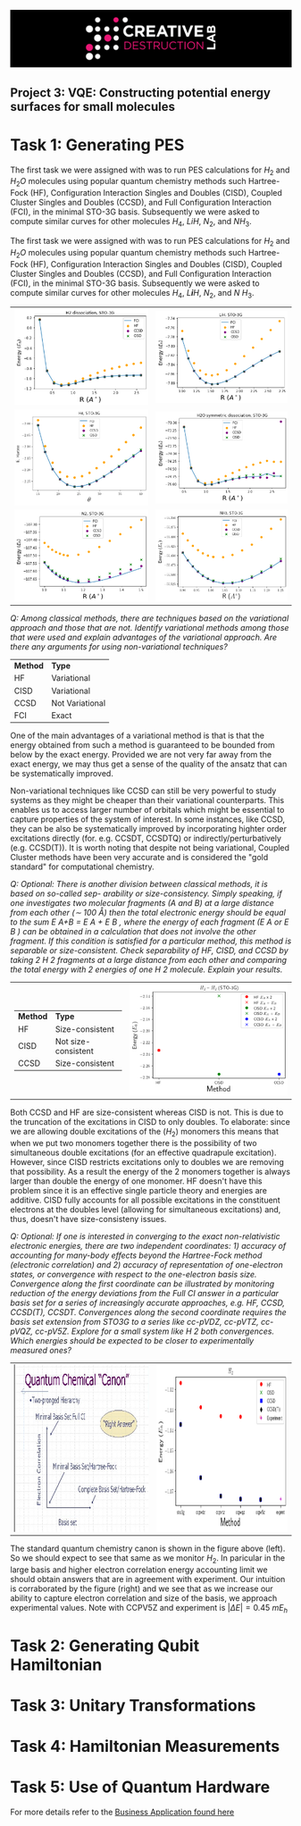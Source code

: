 ![CDL 2020 Cohort Project](../figures/CDL_logo.jpg)
## Project 3: VQE: Constructing potential energy surfaces for small molecules


# Task 1: Generating PES

The first task we were assigned with was to run PES calculations for $H_2$ and $H_2O$ molecules using popular quantum chemistry methods such Hartree-Fock (HF), Configuration Interaction Singles and Doubles (CISD), Coupled Cluster Singles and Doubles (CCSD), and Full Configuration Interaction (FCI), in the minimal STO-3G basis.
Subsequently we were asked to compute similar curves for other molecules $H_4$, $LiH$, $N_2$, and $NH_3$. 

The first task we were assigned with was to run PES calculations for *H*<sub>2</sub> and *H*<sub>2</sub>*O* molecules using popular quantum chemistry methods such Hartree-Fock (HF), Configuration Interaction Singles and Doubles (CISD), Coupled Cluster Singles and Doubles (CCSD), and Full Configuration Interaction (FCI), in the minimal STO-3G basis. Subsequently we were asked to compute similar curves for other molecules *H*<sub>4</sub>, *L**i**H*, *N*<sub>2</sub>, and *N* *H*<sub>3</sub>.

<center>
<table>
        <tr>
            <td><img src="figs/h2PES.png"></td>
            <td><img src="figs/lihPES.png"></td>
        </tr>
        <tr>
            <td><img src="figs/h4PES.png"></td>
            <td><img src="figs/h2oPES.png"></td>
        </tr>
        <tr>
            <td><img src="figs/n2PES.png"></td>
            <td><img src="figs/nh3PES.png"></td>
        </tr>
</table>
</center>

*Q: Among classical methods, there are techniques based on the variational approach and those
that are not. Identify variational methods among those that were used and explain advantages of
the variational approach. Are there any arguments for using non-variational techniques?*

<table align="center">
    <tr>
        <td> <b>Method</b> </td>
        <td> <b>Type</b> </td>
    </tr>
    <tr>
        <td> HF </td>
        <td> Variational </td>
    </tr>
    <tr>
        <td> CISD </td>
        <td> Variational </td>
    </tr>
    <tr>
        <td> CCSD </td>
        <td> Not Variational </td>
    </tr>
    <tr>
        <td> FCI </td>
        <td> Exact </td>
    </tr>
</table>

One of the main advantages of a variational method is that is that the energy obtained from such a method is guaranteed to be bounded from below by the exact energy. Provided we are not very far away from the exact energy, we may thus get a sense of the quality of the ansatz that can be systematically improved. 

Non-variational techniques like CCSD can still be very powerful to study systems as they might be cheaper than their variational counterparts. This enables us to access larger number of orbitals which might be essential to capture properties of the system of interest. In some instances, like CCSD, they can be also be systematically improved by incorporating highter order excitations directly (for. e.g. CCSDT, CCSDTQ) or indirectly/perturbatively (e.g. CCSD(T)). It is worth noting that despite not being variational, Coupled Cluster methods have been very accurate and is considered the "gold standard" for computational chemistry. 

*Q: Optional: There is another division between classical methods, it is based on so-called sep-
arability or size-consistency. Simply speaking, if one investigates two molecular fragments (A and
B) at a large distance from each other (∼ 100 Å) then the total electronic energy should be equal
to the sum E A+B = E A + E B , where the energy of each fragment (E A or E B ) can be obtained in a
calculation that does not involve the other fragment. If this condition is satisfied for a particular
method, this method is separable or size-consistent. Check separability of HF, CISD, and CCSD
by taking 2 H 2 fragments at a large distance from each other and comparing the total energy with
2 energies of one H 2 molecule. Explain your results.*

<table  align="center">
    <tr>
        <td>
            <table>
                <tr>
                    <td> <b>Method</b> </td>
                    <td> <b>Type</b> </td>        
                </tr>
                <tr>
                    <td> HF </td>
                    <td> Size-consistent </td>
                </tr>
                <tr>
                    <td> CISD </td>
                    <td> Not size-consistent </td>
                </tr>
                <tr>
                    <td> CCSD </td>
                    <td> Size-consistent </td>
                </tr>
            </table>
        </td>
        <td>
            <img src="figs/sizeConsistency.png">
        </td>
    </tr>    
</table>


Both CCSD and HF are size-consistent whereas CISD is not. This is due to the truncation of the excitations in CISD to only doubles. To elaborate: since we are allowing double excitations of the ($H_2$) monomers this means that when we put two monomers together there is the possibility of two simultaneous double excitations (for an effective quadrapule excitation). However, since CISD restricts excitations only to doubles we are removing that possibility. As a result the energy of the 2 monomers together is always larger than double the energy of one monomer. HF doesn't have this problem since it is an effective single particle theory and energies are additive. CISD fully accounts for all possible excitations in the constituent electrons at the doubles level (allowing for simultaneous excitations) and, thus, doesn't have size-consisteny issues.

*Q: Optional: If one is interested in converging to the exact non-relativistic electronic energies,
there are two independent coordinates: 1) accuracy of accounting for many-body effects beyond
the Hartree-Fock method (electronic correlation) and 2) accuracy of representation of one-electron
states, or convergence with respect to the one-electron basis size. Convergence along the first
coordinate can be illustrated by monitoring reduction of the energy deviations from the Full CI
answer in a particular basis set for a series of increasingly accurate approaches, e.g. HF, CCSD,
CCSD(T), CCSDT. Convergences along the second coordinate requires the basis set extension from
STO3G to a series like cc-pVDZ, cc-pVTZ, cc-pVQZ, cc-pV5Z. Explore for a small system like H 2
both convergences. Which energies should be expected to be closer to experimentally measured
ones?*

<table  align="center">
    <tr>
        <td>
            <img src="figs/ecorrvsbasis.png" height="300">
        </td>
        <td>
            <img src="figs/energyvsbasis.png" height="300">
        </td>
    </tr>
</table>


The standard quantum chemistry canon is shown in the figure above (left). So we should expect to see that same as we monitor $H_2$. In paricular in the large basis and higher electron correlation energy accounting limit we should obtain answers that are in agreement with experiment. Our intuition is corraborated by the figure (right) and we see that as we increase our ability to capture electron correlation and size of the basis, we approach experimental values. Note with CCPV5Z and experiment is $|\Delta E| = 0.45$ $mE_h$ 

# Task 2: Generating Qubit Hamiltonian

# Task 3: Unitary Transformations

# Task 4: Hamiltonian Measurements

# Task 5: Use of Quantum Hardware

For more details refer to the [Business Application found here](./Business_Application.md)
